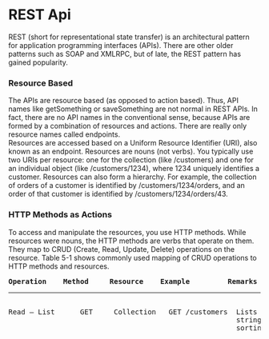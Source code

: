 # REST Api

REST (short for representational state transfer) is an architectural pattern for application programming interfaces (APIs). There are other older patterns such as SOAP and XMLRPC, but of late, the REST pattern has gained popularity.

### Resource Based 

The APIs are resource based (as opposed to action based). Thus, API names like getSomething or saveSomething are not normal in REST APIs. In fact, there are no API names in the conventional sense, because APIs are formed by a combination of resources and actions. There are really only resource names
called endpoints.<br/>
Resources are accessed based on a Uniform Resource Identifier (URI), also known as an endpoint. Resources are nouns (not verbs). You typically use two URIs per resource: one for the collection (like /customers) and one for an individual object (like /customers/1234), where 1234 uniquely identifies a customer.
Resources can also form a hierarchy. For example, the collection of orders of a customer is identified by /customers/1234/orders, and an order of that customer is identified by /customers/1234/orders/43.

### HTTP Methods as Actions
To access and manipulate the resources, you use HTTP methods. While resources were nouns, the HTTP methods are verbs that operate on them. They map to CRUD (Create, Read, Update, Delete) operations on the resource. Table 5-1 shows commonly used mapping of CRUD operations to HTTP methods and resources.

<pre>
<b>Operation    Method     Resource    Example         Remarks</b>
<hr>
Read – List      GET     Collection   GET /customers  Lists objects (additional query
                                                      string can be used for filtering and
                                                      sorting)
                                                      
</pre>

